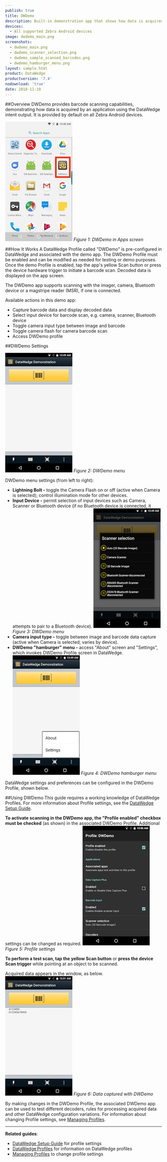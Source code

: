 ```yaml
---
publish: true
title: DWDemo
description: Built-in demonstration app that shows how data is acquired by using the DataWedge intent output. 
devices:
  - All supported Zebra Android devices
image: dwdemo_main.png
screenshots:
  - dwdemo_main.png
  - dwdemo_scanner_selection.png
  - dwdemo_sample_scanned_barcodes.png
  - dwdemo_hamburger_menu.png
layout: sample.html
product: DataWedge
productversion: '7.4'
nodownload: 'true'
date: 2018-11-10
---
```


##Overview 
DWDemo provides barcode scanning capabilities, demonstrating how data is acquired by an application using the DataWedge intent output. It is provided by default on all Zebra Android devices.

  ![img](dwdemo_icon_mini.png) 
  _Figure 1: DWDemo in Apps screen_

##How It Works
A DataWedge Profile called "DWDemo" is pre-configured in DataWedge and associated with the demo app. The DWDemo Profile must be enabled and can be modified as needed for testing or demo purposes. Once the demo Profile is enabled, tap the app's yellow Scan button or press the device hardware trigger to initiate a barcode scan.  Decoded data is displayed on the app screen. 

The DWDemo app supports scanning with the imager, camera, Bluetooth device or a magstripe reader (MSR), if one is connected.

Available actions in this demo app: 
* Capture barcode data and display decoded data
* Select input device for barcode scan, e.g. camera, scanner, Bluetooth device
* Toggle camera input type between image and barcode
* Toggle camera flash for camera barcode scan
* Access DWDemo profile

##DWDemo Settings

  ![img](dwdemo_main_mini.png) 
  _Figure 2: DWDemo menu_

DWDemo menu settings (from left to right):
* **Lightning Bolt -** toggle the Camera Flash on or off (active when Camera is selected); control illumination mode for other devices. 
* **Input Device -** permit selection of input devices such as Camera, Scanner or Bluetooth device (if no Bluetooth device is connected, it attempts to pair to a Bluetooth device). 
  ![img](dwdemo_scanner_selection_mini.png) 
  _Figure 3: DWDemo menu_
* **Camera input type -** toggle between image and barcode data capture (active when Camera is selected; varies by device).
* **DWDemo "hamburger" menu -** access "About" screen and "Settings", which invokes DWDemo Profile screen in DataWedge.
  ![img](dwdemo_hamburger_menu_mini.png) 
  _Figure 4: DWDemo hamburger menu_

DataWedge settings and preferences can be configured in the DWDemo Profile, shown below. 

##Using DWDemo
This guide requires a working knowledge of DataWedge Profiles. For more information about Profile settings, see the [DataWedge Setup Guide](../../setup). 

**To activate scanning in the DWDemo app, the "Profile enabled" checkbox must be checked** (as shown) in the associated DWDemo Profile. Additional settings can be changed as required. 
  ![img](dwdemo_profile.png) 
  _Figure 5: Profile settings_

**To perform a test scan, tap the yellow Scan button** or **press the device Scan trigger** while pointing at an object to be scanned. 

Acquired data appears in the window, as below.
  ![img](dwdemo_sample_scanned_barcodes_mini.png) 
  _Figure 6: Data captured with DWDemo_

By making changes in the DWDemo Profile, the associated DWDemo app can be used to test different decoders, rules for processing acquired data and other DataWedge configuration variations. For information about changing Profile settings, see [Managing Profiles](../../createprofile).  
  





-----

**Related guides**:

* [DataWedge Setup Guide](../../setup) for profile settings
* [DataWedge Profiles](../../profiles) for information on DataWedge profiles 
* [Managing Profiles](../../createprofile) to change profile settings




